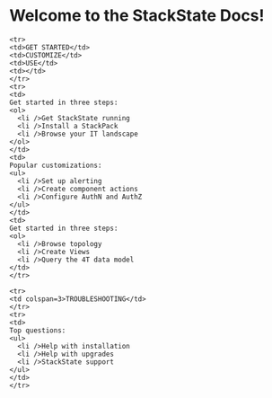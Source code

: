 # Welcome to the StackState Docs!


<table>

  <tbody>

    <tr>
    <td>GET STARTED</td>
    <td>CUSTOMIZE</td>
    <td>USE</td>
    <td></td>
    </tr>
    <tr>
    <td>
    Get started in three steps:
    <ol>
      <li />Get StackState running
      <li />Install a StackPack
      <li />Browse your IT landscape
    </ol>
    </td>
    <td>
    Popular customizations:
    <ul>
      <li />Set up alerting
      <li />Create component actions
      <li />Configure AuthN and AuthZ
    </ul>
    </td>
    <td>
    Get started in three steps:
    <ol>
      <li />Browse topology
      <li />Create Views
      <li />Query the 4T data model
    </td>
    </tr>

    <tr>
    <td colspan=3>TROUBLESHOOTING</td>
    </tr>
    <tr>
    <td>
    Top questions:
    <ul>
      <li />Help with installation
      <li />Help with upgrades
      <li />StackState support
    </ul>
    </td>
    </tr>

  </tbody>
</table>
